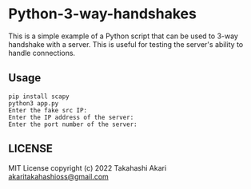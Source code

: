 # Python-3-way-handshakes
This is a simple example of a Python script that can be used to 3-way handshake
with a server. This is useful for testing the server's ability to handle
connections.

## Usage
```
pip install scapy
python3 app.py
Enter the fake src IP: 
Enter the IP address of the server: 
Enter the port number of the server:
```

## LICENSE
MIT License copyright (c) 2022 Takahashi Akari <akaritakahashioss@gmail.com>

